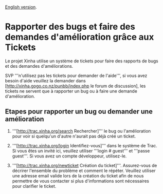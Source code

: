 [English version](Tickets.html).

# Rapporter des bugs et faire des demandes d'amélioration grâce aux Tickets

Le projet Xinha utilise un système de tickets pour faire des rapports de bugs et des demandes d'améliorations.

SVP '''n'utilisez pas les tickets pour demander de l'aide''', si vous avez besoin d'aide veuillez la demander dans [http://xinha.gogo.co.nz/punbb/index.php le forum de discussion], les tickets ne servent que à rapporter un bug ou à faire une demande d'amélioration.

## Etapes pour rapporter un bug ou demander une amélioration

1. '''[http://trac.xinha.org/search Rechercher]''' le bug ou l'amélioration pour voir si quelqu'un d'autre n'aurait pas déjà créé un ticket.

2. '''[http://trac.xinha.org/login Identifiez-vous]''' dans le système de Trac. Si vous êtes un invité ici, veuillez utiliser '''login # guest''' et '''passe guest'''. Si vous avez un compte développeur, utilisez-le.

3. '''[http://trac.xinha.org/newticket Création du ticket]'''. Assurez-vous de décrirer l'ensemble du problème et comment le répéter. Veuillez utiliser une adresse email valide lors de la création du ticket afin de nous permettre de vous contacter si plus d'informations sont nécessaires pour clarifier le ticket.
